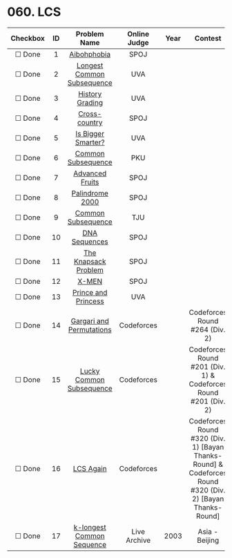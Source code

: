 # 060. LCS


| Checkbox | ID | Problem Name|Online Judge|Year|Contest|Difficulty Level|
|:---:|:---:|:---:|:---:|:---:|:---:|:---:|
|&#9744; Done|1|[Aibohphobia](http://www.spoj.com/problems/AIBOHP/)|SPOJ|||1|
|&#9744; Done|2|[Longest Common Subsequence](https://uva.onlinejudge.org/index.php?option=onlinejudge&page=show_problem&problem=1346)|UVA|||1|
|&#9744; Done|3|[History Grading](https://uva.onlinejudge.org/index.php?option=onlinejudge&page=show_problem&problem=47)|UVA|||1|
|&#9744; Done|4|[Cross-country](http://www.spoj.com/problems/CRSCNTRY/)|SPOJ|||1|
|&#9744; Done|5|[Is Bigger Smarter?](https://uva.onlinejudge.org/index.php?option=onlinejudge&page=show_problem&problem=1072)|UVA|||1|
|&#9744; Done|6|[Common Subsequence](http://poj.org/problem?id=1458)|PKU|||1|
|&#9744; Done|7|[Advanced Fruits](http://www.spoj.com/problems/ADFRUITS/)|SPOJ|||1|
|&#9744; Done|8|[Palindrome 2000](http://www.spoj.com/problems/IOIPALIN/)|SPOJ|||1|
|&#9744; Done|9|[Common Subsequence](http://acm.tju.edu.cn/toj/showp1683.html)|TJU|||1|
|&#9744; Done|10|[DNA Sequences](http://www.spoj.com/problems/SAMER08D/)|SPOJ|||1|
|&#9744; Done|11|[The Knapsack Problem](http://www.spoj.com/problems/KNAPSACK/)|SPOJ|||1|
|&#9744; Done|12|[X-MEN](http://www.spoj.com/problems/XMEN/)|SPOJ|||2|
|&#9744; Done|13|[Prince and Princess](https://uva.onlinejudge.org/index.php?option=onlinejudge&page=show_problem&problem=1576)|UVA|||2|
|&#9744; Done|14|[Gargari and Permutations](http://codeforces.com/problemset/problem/463/D)|Codeforces||Codeforces Round #264 (Div. 2)|3|
|&#9744; Done|15|[Lucky Common Subsequence](http://codeforces.com/problemset/problem/346/B)|Codeforces||Codeforces Round #201 (Div. 1) & Codeforces Round #201 (Div. 2)|5|
|&#9744; Done|16|[LCS Again](http://codeforces.com/problemset/problem/578/D)|Codeforces||Codeforces Round #320 (Div. 1) [Bayan Thanks-Round] & Codeforces Round #320 (Div. 2) [Bayan Thanks-Round]|8|
|&#9744; Done|17|[k-longest Common Sequence](https://icpcarchive.ecs.baylor.edu/index.php?option=onlinejudge&page=show_problem&problem=778)|Live Archive|2003|Asia - Beijing|10|
